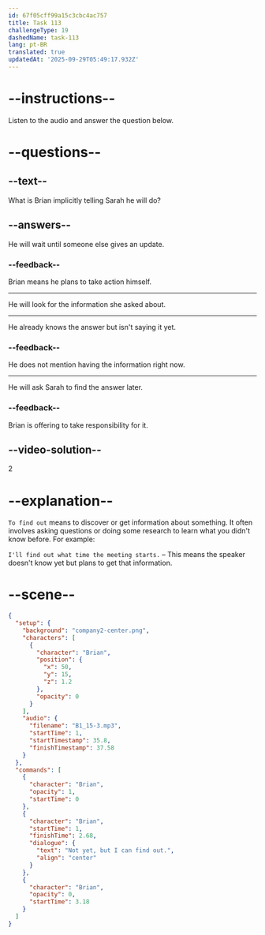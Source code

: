 ```yaml
---
id: 67f05cff99a15c3cbc4ac757
title: Task 113
challengeType: 19
dashedName: task-113
lang: pt-BR
translated: true
updatedAt: '2025-09-29T05:49:17.932Z'
---
```


<!-- (Audio) Brian: Not yet, but I can find out. -->

# --instructions--

Listen to the audio and answer the question below.

# --questions--

## --text--

What is Brian implicitly telling Sarah he will do?

## --answers--

He will wait until someone else gives an update.

### --feedback--

Brian means he plans to take action himself.

---

He will look for the information she asked about.

---

He already knows the answer but isn't saying it yet.

### --feedback--

He does not mention having the information right now.

---

He will ask Sarah to find the answer later.

### --feedback--

Brian is offering to take responsibility for it.

## --video-solution--

2

# --explanation--

`To find out` means to discover or get information about something. It often involves asking questions or doing some research to learn what you didn't know before. For example:

`I'll find out what time the meeting starts.` – This means the speaker doesn't know yet but plans to get that information.

# --scene--

```json
{
  "setup": {
    "background": "company2-center.png",
    "characters": [
      {
        "character": "Brian",
        "position": {
          "x": 50,
          "y": 15,
          "z": 1.2
        },
        "opacity": 0
      }
    ],
    "audio": {
      "filename": "B1_15-3.mp3",
      "startTime": 1,
      "startTimestamp": 35.8,
      "finishTimestamp": 37.58
    }
  },
  "commands": [
    {
      "character": "Brian",
      "opacity": 1,
      "startTime": 0
    },
    {
      "character": "Brian",
      "startTime": 1,
      "finishTime": 2.68,
      "dialogue": {
        "text": "Not yet, but I can find out.",
        "align": "center"
      }
    },
    {
      "character": "Brian",
      "opacity": 0,
      "startTime": 3.18
    }
  ]
}
```

